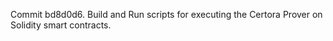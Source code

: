 Commit bd8d0d6.                    Build and Run scripts for executing the Certora Prover on Solidity smart contracts.